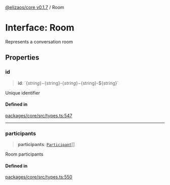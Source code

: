 [@elizaos/core v0.1.7](../index.md) / Room

# Interface: Room

Represents a conversation room

## Properties

### id

> **id**: \`$\{string\}-$\{string\}-$\{string\}-$\{string\}-$\{string\}\`

Unique identifier

#### Defined in

[packages/core/src/types.ts:547](https://github.com/ai16z/eliza/blob/main/packages/core/src/types.ts#L547)

---

### participants

> **participants**: [`Participant`](Participant.md)[]

Room participants

#### Defined in

[packages/core/src/types.ts:550](https://github.com/ai16z/eliza/blob/main/packages/core/src/types.ts#L550)
